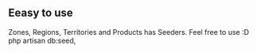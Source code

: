 
## Eeasy to use
Zones, Regions, Territories and Products has Seeders. Feel free to use :D php artisan db:seed,
